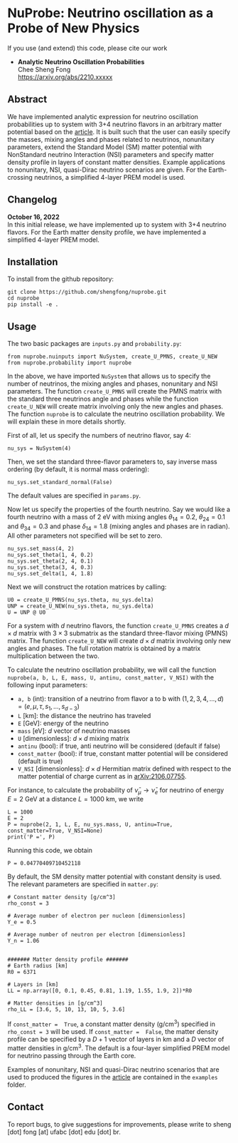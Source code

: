 # NuProbe: Neutrino oscillation as a Probe of New Physics

If you use (and extend) this code, please cite our work

- **Analytic Neutrino Oscillation Probabilities**\
  Chee Sheng Fong\
  https://arxiv.org/abs/2210.xxxxx
  
  
## Abstract

We have implemented analytic expression for neutrino oscillation probabilities up to system with 3+4 neutrino flavors in an arbitrary matter potential based on the [article](https://arxiv.org/abs/2210.xxxxx). It is built such that the user can easily specify the masses, mixing angles and phases related to neutrinos, nonunitary parameters, extend the Standard Model (SM) matter potential with NonStandard neutrino Interaction (NSI) parameters and specify matter density profile in layers of constant matter densities. Example applications to nonunitary, NSI, quasi-Dirac neutrino scenarios are given. For the Earth-crossing neutrinos, a simplified 4-layer PREM model is used.


## Changelog

**October 16, 2022** \
In this initial release, we have implemented up to system with 3+4 neutrino flavors. For the Earth matter density profile, we have implemented a simplified 4-layer PREM model. 

## Installation 
To install from the github repository:
```
git clone https://github.com/shengfong/nuprobe.git
cd nuprobe
pip install -e .
```

## Usage
The two basic packages are $\texttt{inputs.py}$ and $\texttt{probability.py}$:
```
from nuprobe.nuinputs import NuSystem, create_U_PMNS, create_U_NEW
from nuprobe.probability import nuprobe
```
In the above, we have imported $\texttt{NuSystem}$ that allows us to specify the number of neutrinos, the mixing angles and phases, nonunitary and NSI parameters. The function `create_U_PMNS` will create the PMNS matrix with the standard three neutrinos angle and phases while the function `create_U_NEW` will create matrix involving only the new angles and phases. The function $\texttt{nuprobe}$ is to calculate the neutrino oscillation probability. We will explain these in more details shortly.

First of all, let us specify the numbers of neutrino flavor, say 4:
```
nu_sys = NuSystem(4)
```
Then, we set the standard three-flavor parameters to, say inverse mass ordering (by default, it is normal mass ordering):
```
nu_sys.set_standard_normal(False)
```
The default values are specified in $\texttt{params.py}$.

Now let us specify the properties of the fourth neutrino. Say we would like a fourth neutrino with a mass of 2 eV with mixing angles $\theta_{14} = 0.2$, $\theta_{24} = 0.1$ and $\theta_{34} = 0.3$ and phase $\delta_{14} = 1.8$ (mixing angles and phases are in radian). All other parameters not specified will be set to zero.  
```
nu_sys.set_mass(4, 2)
nu_sys.set_theta(1, 4, 0.2)
nu_sys.set_theta(2, 4, 0.1)
nu_sys.set_theta(3, 4, 0.3)
nu_sys.set_delta(1, 4, 1.8)
```
Next we will construct the rotation matrices by calling:
```
U0 = create_U_PMNS(nu_sys.theta, nu_sys.delta)
UNP = create_U_NEW(nu_sys.theta, nu_sys.delta)
U = UNP @ U0
```
For a system with $d$ neutrino flavors, the function `create_U_PMNS` creates a $d \times d$ matrix with $3 \times 3$ submatrix as the standard three-flavor mixing (PMNS) matrix. The function `create_U_NEW` will create $d \times d$ matrix involving only new angles and phases. The full rotation matrix is obtained by a matrix multiplication between the two. 

To calculate the neutrino oscillation probability, we will call the function `nuprobe(a, b, L, E, mass, U, antinu, const_matter, V_NSI)` with the following input parameters:

- $\texttt{a, b}$ (int): transition of a neutrino from flavor a to b with $(1, 2, 3, 4, ..., d) = (e, \mu, \tau, s_1, ..., s_{d-3})$
- $\texttt{L}$ [km]: the distance the neutrino has traveled
- $\texttt{E}$ [GeV]: energy of the neutrino
- $\texttt{mass}$ [eV]: $d$ vector of neutrino masses
- $\texttt{U}$ [dimensionless]: $d \times d$ mixing matrix
- $\texttt{antinu}$ (bool): if true, anti neutrino will be considered (default if false)
- `const_matter` (bool): if true, constant matter potential will be considered (default is true)
- `V_NSI` [dimensionless]: $d \times d$ Hermitian matrix defined with respect to the matter potential of charge current as in [arXiv:2106.07755](https://arxiv.org/abs/2106.07755).
 
For instance, to calculate the probability of $\bar\nu_\mu \to \bar\nu_e$ for neutrino of energy $E = 2$ GeV at a distance $L = 1000$ km, we write
```
L = 1000
E = 2
P = nuprobe(2, 1, L, E, nu_sys.mass, U, antinu=True, const_matter=True, V_NSI=None)
print('P =', P)
```
Running this code, we obtain
```
P = 0.04770409710452118
```

By default, the SM density matter potential with constant density is used. The relevant parameters are specified in $\texttt{matter.py}$:
```
# Constant matter density [g/cm^3]
rho_const = 3

# Average number of electron per nucleon [dimensionless]
Y_e = 0.5

# Average number of neutron per electron [dimensionless]
Y_n = 1.06


####### Matter density profile #######
# Earth radius [km]
R0 = 6371 

# Layers in [km]
LL = np.array([0, 0.1, 0.45, 0.81, 1.19, 1.55, 1.9, 2])*R0 

# Matter densities in [g/cm^3]
rho_LL = [3.6, 5, 10, 13, 10, 5, 3.6] 
```
If `const_matter =  True`, a constant matter density (g/cm<sup>3</sup>) specified in `rho_const = 3` will be used. If `const_matter =  False`, the matter density profile can be specified by a $D+1$ vector of layers in km and a $D$ vector of matter densities in g/cm<sup>3</sup>. The default is a four-layer simplified PREM model for neutrino passing through the Earth core.

Examples of nonunitary, NSI and quasi-Dirac neutrino scenarios that are used to produced the figures in the [article](https://arxiv.org/abs/2210.xxxxx) are contained in the $\texttt{examples}$ folder.


## Contact
To report bugs, to give suggestions for improvements, please write to sheng [dot] fong [at] ufabc [dot] edu [dot] br.


